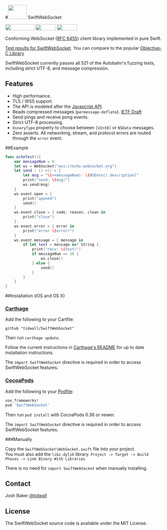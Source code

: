 #<img src="https://tidwall.github.com/SwiftWebSocket/logo.png" height="45" width="60">&nbsp;SwiftWebSocket

<a href="https://tidwall.github.io/SwiftWebSocket/results/"><img src="https://tidwall.github.io/SwiftWebSocket/build.png" alt="" width="93" height="20" border="0" /></a>
<a href="https://developer.apple.com/swift/"><img src="https://tidwall.github.io/SwiftWebSocket/swift2.png" alt="" width="65" height="20" border="0" /></a>
<a href="https://tidwall.github.io/SwiftWebSocket/docs/"><img src="https://raw.githubusercontent.com/tidwall/SwiftWebSocket/gh-pages/docs.png" alt="" width="65" height="20" border="0" /></a>

Conforming WebSocket ([RFC 6455](https://tools.ietf.org/html/rfc6455)) client library implemented in pure Swift.

[Test results for SwiftWebSocket](https://tidwall.github.io/SwiftWebSocket/results/). You can compare to the popular [Objective-C Library](http://square.github.io/SocketRocket/results/)

SwiftWebSocket currently passes all 521 of the Autobahn's fuzzing tests, including strict UTF-8, and message compression.

## Features

- High performance.
- TLS / WSS support.
- The API is modeled after the [Javascript API](https://developer.mozilla.org/en-US/docs/Web/API/WebSocket).
- Reads compressed messages (`permessage-deflate`). [IETF Draft](https://tools.ietf.org/html/draft-ietf-hybi-permessage-compression-21)
- Send pings and receive pong events.
- Strict UTF-8 processing. 
- `binaryType` property to choose between `[UInt8]` or `NSData` messages.
- Zero asserts. All networking, stream, and protocol errors are routed through the `error` event.

##Example

```swift
func echoTest(){
    var messageNum = 0
    let ws = WebSocket("wss://echo.websocket.org")
    let send : ()->() = {
        let msg = "\(++messageNum): \(NSDate().description)"
        print("send: \(msg)")
        ws.send(msg)
    }
    ws.event.open = {
        print("opened")
        send()
    }
    ws.event.close = { code, reason, clean in
        print("close")
    }
    ws.event.error = { error in
        print("error \(error)")
    }
    ws.event.message = { message in
        if let text = message as? String {
            print("recv: \(text)")
            if messageNum == 10 {
                ws.close()
            } else {
                send()
            }
        }
    }
}
```

##Installation (iOS and OS X)

### [Carthage]

[Carthage]: https://github.com/Carthage/Carthage

Add the following to your Cartfile:

```
github "tidwall/SwiftWebSocket"
```

Then run `carthage update`.

Follow the current instructions in [Carthage's README][carthage-installation]
for up to date installation instructions.

[carthage-installation]: https://github.com/Carthage/Carthage#adding-frameworks-to-an-application

The `import SwiftWebSocket` directive is required in order to access SwiftWebSocket features.

### [CocoaPods]

[CocoaPods]: http://cocoapods.org

Add the following to your [Podfile](http://guides.cocoapods.org/using/the-podfile.html):

```ruby
use_frameworks!
pod 'SwiftWebSocket'
```

Then run `pod install` with CocoaPods 0.36 or newer.

The `import SwiftWebSocket` directive is required in order to access SwiftWebSocket features.

###Manually

Copy the `SwiftWebSocket\WebSocket.swift` file into your project.  
You must also add the `libz.dylib` library. `Project -> Target -> Build Phases -> Link Binary With Libraries`

There is no need for `import SwiftWebSocket` when manually installing.

## Contact
Josh Baker [@tidwall](http://twitter.com/tidwall)

## License

The SwiftWebSocket source code is available under the MIT License.
